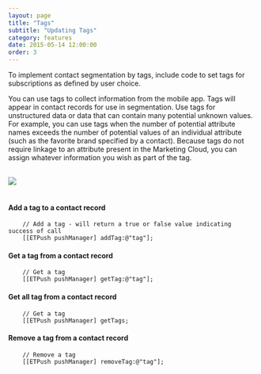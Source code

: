 ```yaml
---
layout: page
title: "Tags"
subtitle: "Updating Tags"
category: features
date: 2015-05-14 12:00:00
order: 3
---
```

To implement contact segmentation by tags, include code to set tags for subscriptions as defined by user choice.

You can use tags to collect information from the mobile app. Tags will appear in contact records for use in segmentation. Use tags for unstructured data or data that can contain many potential unknown values. For example, you can use tags when the number of potential attribute names exceeds the number of potential values of an individual attribute (such as the favorite brand specified by a contact). Because tags do not require linkage to an attribute present in the Marketing Cloud, you can assign whatever information you wish as part of the tag. 

<br/>
 <img class="img-responsive" src="{{ site.baseurl }}/assets/TagsFeatures.png" /><br/>
<br/>

#### Add a tag to a contact record

~~~ 
    // Add a tag - will return a true or false value indicating success of call
    [[ETPush pushManager] addTag:@"tag"];
~~~

#### Get a tag from a contact record

~~~
    // Get a tag
    [[ETPush pushManager] getTag:@"tag"];
~~~ 

#### Get all tag from a contact record

~~~
    // Get a tag
    [[ETPush pushManager] getTags;
~~~ 

#### Remove a tag from a contact record

~~~
    // Remove a tag
    [[ETPush pushManager] removeTag:@"tag"];
~~~ 